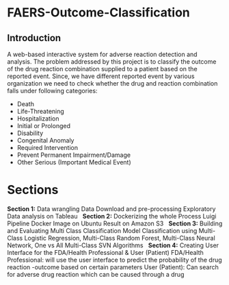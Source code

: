 # FAERS-Outcome-Classification

## Introduction
A web-based interactive system for adverse reaction detection and analysis. The problem addressed by this project is to classify the outcome of the drug reaction combination supplied to a patient based on the reported event. Since, we have different reported event by various organization we need to check whether the drug and reaction combination falls under following categories:

* Death
* Life-Threatening
* Hospitalization
* Initial or Prolonged
* Disability
* Congenital Anomaly
* Required Intervention
* Prevent Permanent Impairment/Damage
* Other Serious (Important Medical Event)

# Sections
**Section 1:** Data wrangling
Data Download and pre-processing
Exploratory Data analysis on Tableau
 
**Section 2:** Dockerizing the whole Process
Luigi Pipeline
Docker Image on Ubuntu
Result on Amazon S3
 
**Section 3:** Building and Evaluating  Multi  Class Classification Model
Classification using Multi-Class Logistic Regression, Multi-Class Random Forest, Multi-Class Neural Network, One vs All Multi-Class SVN Algorithms
 
**Section 4:** Creating User Interface for the FDA/Health Professional & User (Patient)
FDA/Health Professional: will use the user interface to predict the probability of the drug reaction -outcome based on certain parameters
User (Patient): Can search for adverse drug reaction which can be caused through a drug
